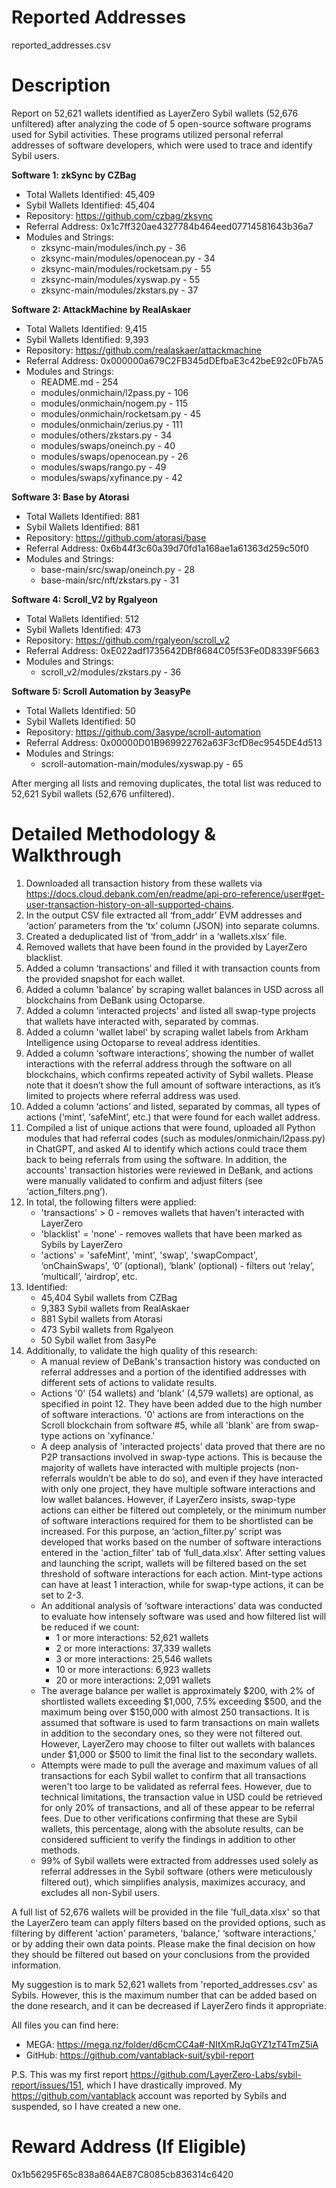 # Reported Addresses

reported_addresses.csv

# Description

Report on 52,621 wallets identified as LayerZero Sybil wallets (52,676 unfiltered) after analyzing the code of 5 open-source software programs used for Sybil activities. These programs utilized personal referral addresses of software developers, which were used to trace and identify Sybil users.

**Software 1: zkSync by CZBag**

- Total Wallets Identified: 45,409
- Sybil Wallets Identified: 45,404
- Repository: https://github.com/czbag/zksync
- Referral Address: 0x1c7ff320ae4327784b464eed07714581643b36a7
- Modules and Strings:
	- zksync-main/modules/inch.py - 36
	- zksync-main/modules/openocean.py - 34
	- zksync-main/modules/rocketsam.py - 55
	- zksync-main/modules/xyswap.py - 55
	- zksync-main/modules/zkstars.py - 37

**Software 2: AttackMachine by RealAskaer**

- Total Wallets Identified: 9,415
- Sybil Wallets Identified: 9,393
- Repository: https://github.com/realaskaer/attackmachine
- Referral Address: 0x000000a679C2FB345dDEfbaE3c42beE92c0Fb7A5
- Modules and Strings:
	- README.md - 254
	- modules/onmichain/l2pass.py - 106
	- modules/onmichain/nogem.py - 115
	- modules/onmichain/rocketsam.py - 45
	- modules/onmichain/zerius.py - 111
	- modules/others/zkstars.py - 34
	- modules/swaps/oneinch.py - 40
	- modules/swaps/openocean.py - 26
	- modules/swaps/rango.py - 49
	- modules/swaps/xyfinance.py - 42

**Software 3: Base by Atorasi**

- Total Wallets Identified: 881
- Sybil Wallets Identified: 881
- Repository: https://github.com/atorasi/base
- Referral Address: 0x6b44f3c60a39d70fd1a168ae1a61363d259c50f0
- Modules and Strings:
	- base-main/src/swap/oneinch.py - 28
	- base-main/src/nft/zkstars.py - 31

**Software 4: Scroll_V2 by Rgalyeon**

- Total Wallets Identified: 512
- Sybil Wallets Identified: 473
- Repository: https://github.com/rgalyeon/scroll_v2
- Referral Address: 0xE022adf1735642DBf8684C05f53Fe0D8339F5663
- Modules and Strings:
	- scroll_v2/modules/zkstars.py - 36

**Software 5: Scroll Automation by 3easyPe**

- Total Wallets Identified: 50
- Sybil Wallets Identified: 50
- Repository: https://github.com/3asype/scroll-automation
- Referral Address: 0x00000D01B969922762a63F3cfD8ec9545DE4d513
- Modules and Strings:
	- scroll-automation-main/modules/xyswap.py - 65

After merging all lists and removing duplicates, the total list was reduced to 52,621 Sybil wallets (52,676 unfiltered).

# Detailed Methodology & Walkthrough

1. Downloaded all transaction history from these wallets via https://docs.cloud.debank.com/en/readme/api-pro-reference/user#get-user-transaction-history-on-all-supported-chains.
2. In the output CSV file extracted all ‘from_addr’ EVM addresses and ‘action’ parameters from the ‘tx’ column (JSON) into separate columns.
3. Created a deduplicated list of ‘from_addr’ in a ‘wallets.xlsx’ file.
4. Removed wallets that have been found in the provided by LayerZero blacklist.
5. Added a column ‘transactions’ and filled it with transaction counts from the provided snapshot for each wallet.
6. Added a column 'balance' by scraping wallet balances in USD across all blockchains from DeBank using Octoparse. 
7. Added a column 'interacted projects' and listed all swap-type projects that wallets have interacted with, separated by commas.
8. Added a column 'wallet label' by scraping wallet labels from Arkham Intelligence using Octoparse to reveal address identities.
9. Added a column ‘software interactions’, showing the number of wallet interactions with the referral address through the software on all blockchains, which confirms repeated activity of Sybil wallets. Please note that it doesn’t show the full amount of software interactions, as it’s limited to projects where referral address was used.
10. Added a column ‘actions’ and listed, separated by commas, all types of actions (‘mint’, ‘safeMint’, etc.) that were found for each wallet address.
11. Compiled a list of unique actions that were found, uploaded all Python modules that had referral codes (such as modules/onmichain/l2pass.py) in ChatGPT, and asked AI to identify which actions could trace them back to being referrals from using the software. In addition, the accounts' transaction histories were reviewed in DeBank, and actions were manually validated to confirm and adjust filters (see ‘action_filters.png’).
12. In total, the following filters were applied:
	- 'transactions' > 0 - removes wallets that haven't interacted with LayerZero
	- 'blacklist' = 'none' - removes wallets that have been marked as Sybils by LayerZero   
	- 'actions' = 'safeMint', 'mint', 'swap', 'swapCompact', ‘onChainSwaps', ‘0’ (optional), ‘blank’ (optional) - filters out ‘relay’, ‘multicall’, ‘airdrop’, etc.
13. Identified:
	- 45,404 Sybil wallets from CZBag
	- 9,383 Sybil wallets from RealAskaer
	- 881 Sybil wallets from Atorasi
	- 473 Sybil wallets from Rgalyeon
	- 50 Sybil wallet from 3asyPe
14. Additionally, to validate the high quality of this research:
	- A manual review of DeBank's transaction history was conducted on referral addresses and a portion of the identified addresses with different sets of actions to validate results. 
	- Actions '0' (54 wallets) and 'blank' (4,579 wallets) are optional, as specified in point 12. They have been added due to the high number of software interactions. '0' actions are from interactions on the Scroll blockchain from software #5, while all 'blank' are from swap-type actions on 'xyfinance.'
	- A deep analysis of 'interacted projects' data proved that there are no P2P transactions involved in swap-type actions. This is because the majority of wallets have interacted with multiple projects (non-referrals wouldn’t be able to do so), and even if they have interacted with only one project, they have multiple software interactions and low wallet balances. However, if LayerZero insists, swap-type actions can either be filtered out completely, or the minimum number of software interactions required for them to be shortlisted can be increased. For this purpose, an ‘action_filter.py’ script was developed that works based on the number of software interactions entered in the 'action_filter' tab of ‘full_data.xlsx’. After setting values and launching the script, wallets will be filtered based on the set threshold of software interactions for each action. Mint-type actions can have at least 1 interaction, while for swap-type actions, it can be set to 2-3.
	- An additional analysis of ‘software interactions’ data was conducted to evaluate how intensely software was used and how filtered list will be reduced if we count:
		- 1 or more interactions: 52,621 wallets
		- 2 or more interactions: 37,339 wallets
		- 3 or more interactions: 25,546 wallets
		- 10 or more interactions: 6,923 wallets
		- 20 or more interactions: 2,091 wallets
	- The average balance per wallet is approximately $200, with 2% of shortlisted wallets exceeding $1,000, 7.5% exceeding $500, and the maximum being over $150,000 with almost 250 transactions. It is assumed that software is used to farm transactions on main wallets in addition to the secondary ones, so they were not filtered out. However, LayerZero may choose to filter out wallets with balances under $1,000 or $500 to limit the final list to the secondary wallets.
	- Attempts were made to pull the average and maximum values of all transactions for each Sybil wallet to confirm that all transactions weren't too large to be validated as referral fees. However, due to technical limitations, the transaction value in USD could be retrieved for only 20% of transactions, and all of these appear to be referral fees. Due to other verifications confirming that these are Sybil wallets, this percentage, along with the absolute results, can be considered sufficient to verify the findings in addition to other methods.
	- 99% of Sybil wallets were extracted from addresses used solely as referral addresses in the Sybil software (others were meticulously filtered out), which simplifies analysis, maximizes accuracy, and excludes all non-Sybil users.

A full list of 52,676 wallets will be provided in the file 'full_data.xlsx' so that the LayerZero team can apply filters based on the provided options, such as filtering by different 'action' parameters, 'balance,' ‘software interactions,’ or by adding their own data points. Please make the final decision on how they should be filtered out based on your conclusions from the provided information.
	
My suggestion is to mark 52,621 wallets from 'reported_addresses.csv' as Sybils. However, this is the maximum number that can be added based on the done research, and it can be decreased if LayerZero finds it appropriate.

All files you can find here:
- MEGA: https://mega.nz/folder/d6cmCC4a#-NItXmRJqGYZ1zT4TmZ5iA
- GitHub: https://github.com/vantablack-suit/sybil-report

P.S. This was my first report https://github.com/LayerZero-Labs/sybil-report/issues/151, which I have drastically improved. My https://github.com/vantablack account was reported by Sybils and suspended, so I have created a new one.

# Reward Address (If Eligible)

0x1b56295F65c838a864AE87C8085cb836314c6420
